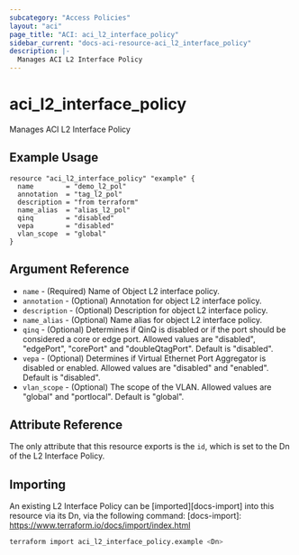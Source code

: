 ```yaml
---
subcategory: "Access Policies"
layout: "aci"
page_title: "ACI: aci_l2_interface_policy"
sidebar_current: "docs-aci-resource-aci_l2_interface_policy"
description: |-
  Manages ACI L2 Interface Policy
---
```


# aci_l2_interface_policy

Manages ACI L2 Interface Policy

## Example Usage

```hcl
resource "aci_l2_interface_policy" "example" {
  name        = "demo_l2_pol"
  annotation  = "tag_l2_pol"
  description = "from terraform"
  name_alias  = "alias_l2_pol"
  qinq        = "disabled"
  vepa        = "disabled"
  vlan_scope  = "global"
}
```

## Argument Reference

- `name` - (Required) Name of Object L2 interface policy.
- `annotation` - (Optional) Annotation for object L2 interface policy.
- `description` - (Optional) Description for object L2 interface policy.
- `name_alias` - (Optional) Name alias for object L2 interface policy.
- `qinq` - (Optional) Determines if QinQ is disabled or if the port should be considered a core or edge port. Allowed values are "disabled", "edgePort", "corePort" and "doubleQtagPort". Default is "disabled".
- `vepa` - (Optional) Determines if Virtual Ethernet Port Aggregator is disabled or enabled. Allowed values are "disabled" and "enabled". Default is "disabled".
- `vlan_scope` - (Optional) The scope of the VLAN. Allowed values are "global" and "portlocal". Default is "global".

## Attribute Reference

The only attribute that this resource exports is the `id`, which is set to the
Dn of the L2 Interface Policy.

## Importing

An existing L2 Interface Policy can be [imported][docs-import] into this resource via its Dn, via the following command:
[docs-import]: <https://www.terraform.io/docs/import/index.html>

```bash
terraform import aci_l2_interface_policy.example <Dn>
```

